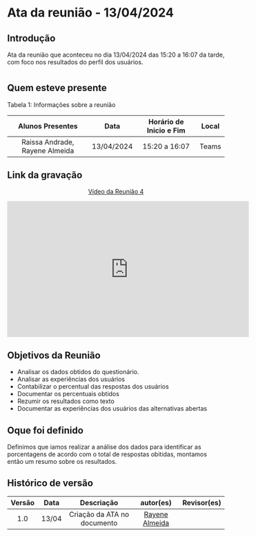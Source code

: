 # Ata da reunião - 13/04/2024

## Introdução
Ata da reunião que aconteceu no dia 13/04/2024 das 15:20 a 16:07 da tarde, com foco nos resultados do perfil dos usuários. 

#

## Quem esteve presente

Tabela 1: Informações sobre a reunião

| Alunos Presentes       | Data | Horário de Inicio e Fim                                 | Local            |
| :--------: | :----: | :--------------------:                    | :---------------: |
|  Raissa Andrade, Rayene Almeida |  13/04/2024   | 15:20 a 16:07                    | Teams  | 

## Link da gravação

<p style="text-align: center"><a href="https://youtu.be/Fd1XenPO1rc" target="blanket">Vídeo da Reunião 4</a></p>
<p style="text-align: center"><iframe width="560" height="315" src="https://youtu.be/Fd1XenPO1rc" title="YouTube video player" frameborder="0" allow="accelerometer; autoplay; clipboard-write; encrypted-media; gyroscope; picture-in-picture; web-share" referrerpolicy="strict-origin-when-cross-origin" allowfullscreen></iframe></p>

## Objetivos da Reunião

- Analisar os dados obtidos do questionário.
- Analisar as experiências dos usuários
- Contabilizar o percentual das respostas dos usuários
- Documentar os percentuais obtidos
- Rezumir os resultados como texto
- Documentar as experiências dos usuários das alternativas abertas

## Oque foi definido

Definimos que iamos realizar a análise dos dados para identificar as porcentagens de acordo com o total de respostas obitidas, montamos então um resumo sobre os resultados.

## Histórico de versão
|                            Versão                             |              Data               |                    Descriação                     | autor(es)           |  Revisor(es)          |
| :----------------------------------------------------------: | :-------------------------------: | :-------------------------------------------------: | :-------------------------------: |  :-------------------------------: | 
| 1.0 |  13/04  | Criação da ATA no documento |[Rayene Almeida ](https://github.com/rayenealmeida)||